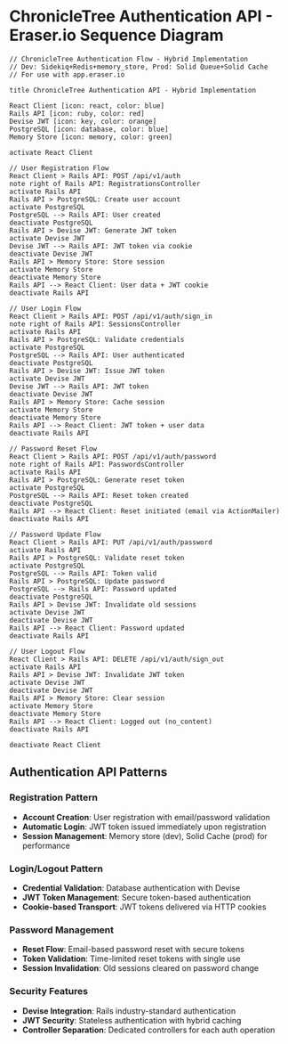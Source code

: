 # ChronicleTree Authentication API - Eraser.io Sequence Diagram

```
// ChronicleTree Authentication Flow - Hybrid Implementation
// Dev: Sidekiq+Redis+memory_store, Prod: Solid Queue+Solid Cache
// For use with app.eraser.io

title ChronicleTree Authentication API - Hybrid Implementation

React Client [icon: react, color: blue]
Rails API [icon: ruby, color: red]
Devise JWT [icon: key, color: orange]
PostgreSQL [icon: database, color: blue]
Memory Store [icon: memory, color: green]

activate React Client

// User Registration Flow
React Client > Rails API: POST /api/v1/auth
note right of Rails API: RegistrationsController
activate Rails API
Rails API > PostgreSQL: Create user account
activate PostgreSQL
PostgreSQL --> Rails API: User created
deactivate PostgreSQL
Rails API > Devise JWT: Generate JWT token
activate Devise JWT
Devise JWT --> Rails API: JWT token via cookie
deactivate Devise JWT
Rails API > Memory Store: Store session
activate Memory Store
deactivate Memory Store
Rails API --> React Client: User data + JWT cookie
deactivate Rails API

// User Login Flow
React Client > Rails API: POST /api/v1/auth/sign_in
note right of Rails API: SessionsController
activate Rails API
Rails API > PostgreSQL: Validate credentials
activate PostgreSQL
PostgreSQL --> Rails API: User authenticated
deactivate PostgreSQL
Rails API > Devise JWT: Issue JWT token
activate Devise JWT
Devise JWT --> Rails API: JWT token
deactivate Devise JWT
Rails API > Memory Store: Cache session
activate Memory Store
deactivate Memory Store
Rails API --> React Client: JWT token + user data
deactivate Rails API

// Password Reset Flow
React Client > Rails API: POST /api/v1/auth/password
note right of Rails API: PasswordsController
activate Rails API
Rails API > PostgreSQL: Generate reset token
activate PostgreSQL
PostgreSQL --> Rails API: Reset token created
deactivate PostgreSQL
Rails API --> React Client: Reset initiated (email via ActionMailer)
deactivate Rails API

// Password Update Flow
React Client > Rails API: PUT /api/v1/auth/password
activate Rails API
Rails API > PostgreSQL: Validate reset token
activate PostgreSQL
PostgreSQL --> Rails API: Token valid
Rails API > PostgreSQL: Update password
PostgreSQL --> Rails API: Password updated
deactivate PostgreSQL
Rails API > Devise JWT: Invalidate old sessions
activate Devise JWT
deactivate Devise JWT
Rails API --> React Client: Password updated
deactivate Rails API

// User Logout Flow
React Client > Rails API: DELETE /api/v1/auth/sign_out
activate Rails API
Rails API > Devise JWT: Invalidate JWT token
activate Devise JWT
deactivate Devise JWT
Rails API > Memory Store: Clear session
activate Memory Store
deactivate Memory Store
Rails API --> React Client: Logged out (no_content)
deactivate Rails API

deactivate React Client
```

## Authentication API Patterns

### Registration Pattern
- **Account Creation**: User registration with email/password validation
- **Automatic Login**: JWT token issued immediately upon registration
- **Session Management**: Memory store (dev), Solid Cache (prod) for performance

### Login/Logout Pattern
- **Credential Validation**: Database authentication with Devise
- **JWT Token Management**: Secure token-based authentication
- **Cookie-based Transport**: JWT tokens delivered via HTTP cookies

### Password Management
- **Reset Flow**: Email-based password reset with secure tokens
- **Token Validation**: Time-limited reset tokens with single use
- **Session Invalidation**: Old sessions cleared on password change

### Security Features
- **Devise Integration**: Rails industry-standard authentication
- **JWT Security**: Stateless authentication with hybrid caching
- **Controller Separation**: Dedicated controllers for each auth operation
